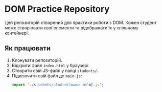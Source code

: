 # DOM Practice Repository

Цей репозиторій створений для практики роботи з DOM. Кожен студент може створювати свої елементи та відображати їх у спільному контейнері.

## Як працювати
1. Клонувати репозиторій.
2. Відкрити файл `index.html` у браузері.
3. Створити свій JS-файл у папці `students/`.
4. Підключити свій файл до `main.js`:
   ```javascript
   import './students/student[ваше ім'я].js';
